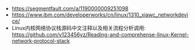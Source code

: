 - https://segmentfault.com/a/1190000009251098
- https://www.ibm.com/developerworks/cn/linux/1310_xiawc_networkdevice/
- Linux内核网络协议栈源码中文注释以及相关流程分析调用: <https://github.com/y123456yz/Reading-and-comprehense-linux-Kernel-network-protocol-stack>